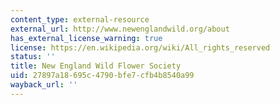 ```yaml
---
content_type: external-resource
external_url: http://www.newenglandwild.org/about
has_external_license_warning: true
license: https://en.wikipedia.org/wiki/All_rights_reserved
status: ''
title: New England Wild Flower Society
uid: 27897a18-695c-4790-bfe7-cfb4b8540a99
wayback_url: ''
---
```

